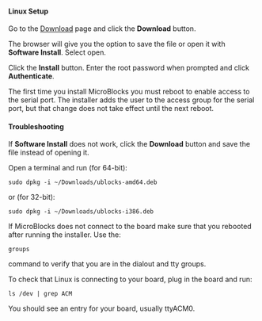 #### Linux Setup ####

Go to the [Download](/download) page and click the **Download** button.

The browser will give you the option to save the file or open it with **Software Install**. Select open.

Click the **Install** button. Enter the root password when prompted and click **Authenticate**.

The first time you install MicroBlocks you must reboot to enable access to the serial port. The installer adds the user to the access group for the serial port, but that change does not take effect until the next reboot.

#### Troubleshooting ####

If **Software Install** does not work, click the **Download** button and save the file instead of opening it.

Open a terminal and run (for 64-bit):

    sudo dpkg -i ~/Downloads/ublocks-amd64.deb

or (for 32-bit):

    sudo dpkg -i ~/Downloads/ublocks-i386.deb

If MicroBlocks does not connect to the board make sure that you rebooted after running the installer. Use the:

    groups

command to verify that you are in the dialout and tty groups.

To check that Linux is connecting to your board, plug in the board and run:

    ls /dev | grep ACM

You should see an entry for your board, usually ttyACM0.
